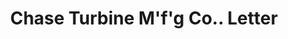 ---
doi: 10.7916/D8KD38WJ
date_other: '1890'
date_other_textual: '1890'
form: correspondence
genre:
- Letters (correspondence)
name:
- Chase Turbine M'f'g Co.
object_in_context_url: https://biggert.cul.columbia.edu/items/view/ave_biggert_00497
subject_hierarchical_geographic:
- Orange, Massachusetts, United States
subject_name:
- Chase Turbine M'f'g Co.
title: Chase Turbine M'f'g Co.. Letter
sort_title: Chase Turbine M'f'g Co.. Letter
call_number: ave_biggert_00497
coordinates:
- 42.59027777777778,-72.31027777777777
pid: ave_biggert_00497
identifiers: ave_biggert_00497
thumbnail: https://derivativo-2.library.columbia.edu/iiif/2/ldpd:343520/full/!256,256/0/native.jpg
permalink: /biggert/ave_biggert_00497/
layout: iiif-image-page
---